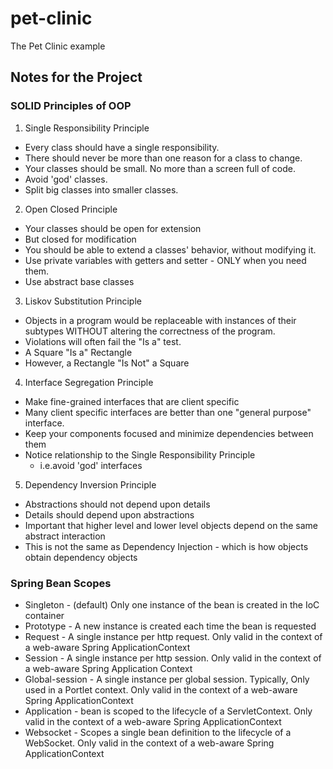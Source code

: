 # pet-clinic

The Pet Clinic example

## Notes for the Project

### SOLID Principles of OOP
1. Single Responsibility Principle
- Every class should have a single responsibility.
- There should never be more than one reason for a class to change.
- Your classes should be small. No more than a screen full of code.
- Avoid 'god' classes.
- Split big classes into smaller classes.
2. Open Closed Principle
- Your classes should be open for extension
- But closed for modification
- You should be able to extend a classes' behavior, without modifying it.
- Use private variables with getters and setter - ONLY when you need them.
- Use abstract base classes
3. Liskov Substitution Principle
- Objects in a program would be replaceable with instances of their subtypes WITHOUT altering the correctness of the program.
- Violations will often fail the "Is a" test.
- A Square "Is a" Rectangle
- However, a Rectangle "Is Not" a Square
4. Interface Segregation Principle
- Make fine-grained interfaces that are client specific
- Many client specific interfaces are better than one "general purpose" interface.
- Keep your components focused and minimize dependencies between them
- Notice relationship to the Single Responsibility Principle
    - i.e.avoid 'god' interfaces
5. Dependency Inversion Principle
- Abstractions should not depend upon details
- Details should depend upon abstractions
- Important that higher level and lower level objects depend on the same abstract interaction
- This is not the same as Dependency Injection - which is how objects obtain dependency objects

### Spring Bean Scopes
- Singleton - (default) Only one instance of the bean is created in the IoC container
- Prototype - A new instance is created each time the bean is requested
- Request - A single instance per http request. Only valid in the context of a web-aware Spring ApplicationContext
- Session - A single instance per http session. Only valid in the context of a web-aware Spring Application Context
- Global-session - A single instance per global session. Typically, Only used in a Portlet context. Only valid in the context of a web-aware Spring ApplicationContext
- Application - bean is scoped to the lifecycle of a ServletContext. Only valid in the context of a web-aware Spring ApplicationContext
- Websocket - Scopes a single bean definition to the lifecycle of a WebSocket. Only valid in the context of a web-aware Spring ApplicationContext
